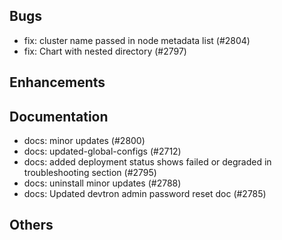 ## Bugs
- fix: cluster name passed in node metadata list (#2804)
- fix: Chart with nested directory  (#2797)
## Enhancements
## Documentation
- docs: minor updates (#2800)
- docs: updated-global-configs (#2712)
- docs: added deployment status shows failed or degraded in troubleshooting section (#2795)
- docs: uninstall minor updates (#2788)
- docs: Updated devtron admin password reset doc (#2785)
## Others
